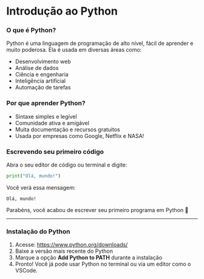 # Introdução ao Python

### O que é Python?

Python é uma linguagem de programação de alto nível, fácil de aprender e muito poderosa. Ela é usada em diversas áreas como:

- Desenvolvimento web  
- Análise de dados  
- Ciência e engenharia  
- Inteligência artificial  
- Automação de tarefas

### Por que aprender Python?

- Sintaxe simples e legível  
- Comunidade ativa e amigável  
- Muita documentação e recursos gratuitos  
- Usada por empresas como Google, Netflix e NASA!

### Escrevendo seu primeiro código

Abra o seu editor de código ou terminal e digite:

```python
print("Olá, mundo!")
```

Você verá essa mensagem:

```
Olá, mundo!
```

Parabéns, você acabou de escrever seu primeiro programa em Python 🎉

---

### Instalação do Python

1. Acesse: https://www.python.org/downloads/  
2. Baixe a versão mais recente do Python  
3. Marque a opção **Add Python to PATH** durante a instalação  
4. Pronto! Você já pode usar Python no terminal ou via um editor como o VSCode.
